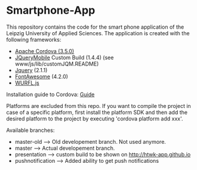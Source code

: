 Smartphone-App
==============

This repository contains the code for the smart phone application of the Leipzig University of Applied Sciences. The application is created with the following frameworks:

* [Apache Cordova (3.5.0)](http://cordova.apache.org/)
* [JQueryMobile](http://jquerymobile.com/) Custom Build (1.4.4) (see www/js/lib/customJQM.README)
* [Jquery](http://jquery.com/) (2.1.1)
* [FontAwesome](http://fortawesome.github.io/Font-Awesome/) (4.2.0)
* [WURFL.js](http://wurfl.io/)

Installation guide to Cordova: [Guide](http://cordova.apache.org/docs/en/3.5.0/guide_cli_index.md.html#The%20Command-Line%20Interface)

Platforms are excluded from this repo. If you want to compile the project in case of a specific platform, first install the platform SDK and then add the desired platform to the project by executing 'cordova platform add xxx'.

Available branches:
* master-old --> Old developement branch. Not used anymore.
* master --> Actual developement branch.
* presentation --> custom build to be shown on http://htwk-app.github.io
* pushnotification --> Added ability to get push notifications
